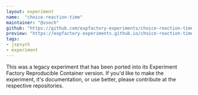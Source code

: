 ```yaml
---
layout: experiment
name:  "choice-reaction-time"
maintainer: "@vsoch"
github: "https://github.com/expfactory-experiments/choice-reaction-time"
preview: "https://expfactory-experiments.github.io/choice-reaction-time"
tags:
- jspsych
- experiment
---
```


This was a legacy experiment that has been ported into its Experiment Factory Reproducible Container version. If you'd like to make the experiment, it's documentation, or use better, please contribute at the respective repositories.

